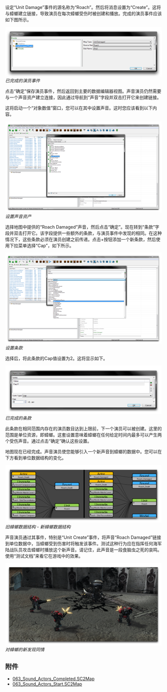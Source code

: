 设定“Unit Damage”事件的源名称为“Roach”。然后将消息设置为“Create”。这将与蟑螂建立链接，导致演员在每次蟑螂受伤时被创建和播放。完成的演员事件应该如下图所示。

[![已完成的演员事件](./resources/063_Sound_Actors9.png)](./resources/063_Sound_Actors9.png)
*已完成的演员事件*

点击“确定”保存演员事件，然后返回到主要的数据编辑器视图。声音演员仍然需要与一个声音资产建立连接，因此通过导航到“声音”字段并双击打开它来创建链接。

这将启动一个“对象数值”窗口，您可以在其中设置声音。这时您应该看到以下内容。

[![设置声音资产](./resources/063_Sound_Actors10.png)](./resources/063_Sound_Actors10.png)
*设置声音资产*

选择地图中提供的“Roach Damaged”声音，然后点击“确定”。现在转到“条款”字段并双击打开它。该字段提供一些额外的条款，与演员事件中发现的相同。在这种情况下，这些条款必须在演员创建之前传递。点击+按钮添加一个新条款，然后使用下拉菜单选择“Cap”，如下所示。

[![设置条款](./resources/063_Sound_Actors11.png)](./resources/063_Sound_Actors11.png)
*设置条款*

选择后，将此条款的Cap值设置为2。这将显示如下。

[![已完成的条款](./resources/063_Sound_Actors12.png)](./resources/063_Sound_Actors12.png)
*已完成的条款*

此条款在相同范围内存在的演员数目达到上限前，下一个演员可以被创建。这里的范围是单位资源，即蟑螂。这套设置意味着蟑螂在任何给定时间内最多可以产生两个受伤声音。通过点击“确定”确认这些设置。

地图现在已经完成。声音演员使您能够引入一个新声音到蟑螂的数据中。您可以在下方看到单位数据结构的变化。

![](./resources/063_Sound_Actors13.png)
*旧蟑螂数据结构 - 新蟑螂数据结构*

声音演员通过其事件，特别是“Unit Create”事件，将声音“Roach Damaged”链接到单位数据中，当蟑螂受到伤害时将触发该事件。测试这种行为应在指挥任何海军陆战队员攻击蟑螂时播放这个新声音。请记住，此声音是一段食脑虫之死的哀鸣。使用“测试文档”来看它在游戏中的效果。

[![对蟑螂的新发现同情](./resources/063_Sound_Actors14.png)](./resources/063_Sound_Actors14.png)
*对蟑螂的新发现同情*

## 附件

 * [063_Sound_Actors_Completed.SC2Map](./maps/063_Sound_Actors_Completed.SC2Map)
 * [063_Sound_Actors_Start.SC2Map](./maps/063_Sound_Actors_Start.SC2Map)